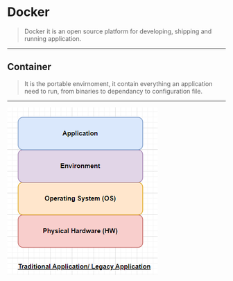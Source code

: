 # Docker

> Docker it is an open source platform for developing, shipping and running application.
-----------------------------------------------
## Container
>It is the portable envirnoment, it contain everything an application need to run, from binaries to dependancy to configuration file.
-----------------------------------------------
![legacy application](https://github.com/akshaypatil-3/Docker/blob/main/images/legacy%20application.png)